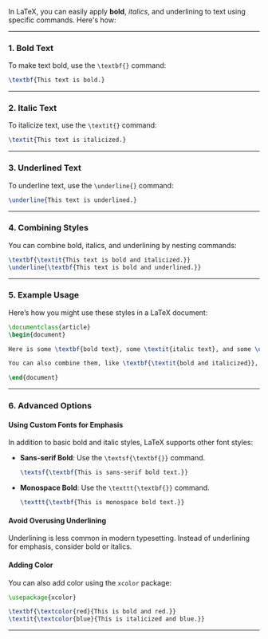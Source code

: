 In LaTeX, you can easily apply **bold**, *italics*, and underlining to text using specific commands. Here's how:

---

### **1. Bold Text**
To make text bold, use the `\textbf{}` command:
```latex
\textbf{This text is bold.}
```

---

### **2. Italic Text**
To italicize text, use the `\textit{}` command:
```latex
\textit{This text is italicized.}
```

---

### **3. Underlined Text**
To underline text, use the `\underline{}` command:
```latex
\underline{This text is underlined.}
```

---

### **4. Combining Styles**
You can combine bold, italics, and underlining by nesting commands:
```latex
\textbf{\textit{This text is bold and italicized.}}
\underline{\textbf{This text is bold and underlined.}}
```

---

### **5. Example Usage**
Here’s how you might use these styles in a LaTeX document:
```latex
\documentclass{article}
\begin{document}

Here is some \textbf{bold text}, some \textit{italic text}, and some \underline{underlined text}.

You can also combine them, like \textbf{\textit{bold and italicized}}, or \underline{\textbf{bold and underlined}}.

\end{document}
```

---

### **6. Advanced Options**

#### **Using Custom Fonts for Emphasis**
In addition to basic bold and italic styles, LaTeX supports other font styles:
- **Sans-serif Bold**: Use the `\textsf{\textbf{}}` command.
  ```latex
  \textsf{\textbf{This is sans-serif bold text.}}
  ```
- **Monospace Bold**: Use the `\texttt{\textbf{}}` command.
  ```latex
  \texttt{\textbf{This is monospace bold text.}}
  ```

#### **Avoid Overusing Underlining**
Underlining is less common in modern typesetting. Instead of underlining for emphasis, consider bold or italics.

#### **Adding Color**
You can also add color using the `xcolor` package:
```latex
\usepackage{xcolor}

\textbf{\textcolor{red}{This is bold and red.}}
\textit{\textcolor{blue}{This is italicized and blue.}}
```

---


